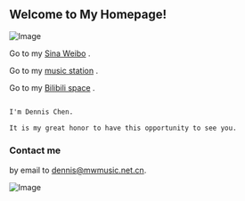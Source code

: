 ## Welcome to My Homepage!

![Image](http://r.photo.store.qq.com/psb?/77a80153-5c87-473a-95a1-0d5798d6d177/3SPUg3rAcsd7mHE0gQ.F.gUfWFLeYCcMbvNrELrA244!/r/dNVmrpK6IAAA)

Go to my  [Sina Weibo](https://weibo.com/dennissss/) .

Go to my  [music station](https://music.163.com/#/artist?id=12318501) .

Go to my  [Bilibili space](https://space.bilibili.com/7857541) .


```markdown

I'm Dennis Chen. 

It is my great honor to have this opportunity to see you.

```

### Contact me

by email to [dennis@mwmusic.net.cn](mailto:dennis@mwmusic.net.cn). 

![Image](http://a1.qpic.cn/psc?/19a4f73a-d261-42a1-b890-a9d13685df9c/ZUXCJANDCZJwMw9eDcmXBeFJLg8cVzw.sGu.Egds3rFetCU8NLZUYT9ELgojX3DewTQEzNJMKJIoj9.WL.v06Q!!/b&ek=1&kp=1&pt=0&bo=ZAA.AGQAPgADEDU!&tl=1&su=0243259775&tm=1587358800&sce=0-12-12&rf=2-9)


